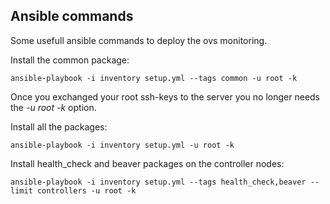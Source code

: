 ## Ansible commands

Some usefull ansible commands to deploy the ovs monitoring.

Install the common package:
```
ansible-playbook -i inventory setup.yml --tags common -u root -k
```

Once you exchanged your root ssh-keys to the server you no longer needs the *-u root -k* option.

Install all the packages:
```
ansible-playbook -i inventory setup.yml -u root -k
```

Install health_check and beaver packages on the controller nodes:
```
ansible-playbook -i inventory setup.yml --tags health_check,beaver --limit controllers -u root -k
```